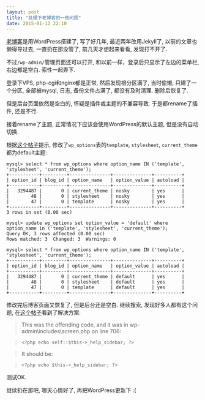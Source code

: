 ```yaml
---
layout: post
title: "处理下老博客的一些问题"
date: 2015-01-12 22:10
---
```


[老博客](http://www.wutianqi.com/)是用WordPress搭建了, 写了好几年, 最近两年改用Jekyll了, 以前的文章也懒得导过去, 一直扔在那没管了, 前几天才想起来看看, 发现打不开了.

不过`/wp-admin/`管理页面还可以打开, 和以前一样，登录后只显示了左边的菜单栏, 右边都是空白. 索性一起弄下.

登录下VPS, php-cgi和nginx都是正常, 然后发现根分区满了, 当时偷懒, 只建了一个分区, 全部被mysql, 日志, 备份文件占满了, 都没有及时清理. 删除后恢复了.

但是后台页面依然是空白的, 怀疑是插件或主题的不兼容导致. 于是都rename了插件, 还是不行.

接着rename了主题, 正常情况下应该会使用WordPress的默认主题, 但是没有自动切换.

根据[这个帖子](https://wordpress.org/support/topic/change-theme-manually)提示, 修改了`wp_options`表的`template`, `stylesheet`, `current_theme`都为default主题:

    mysql> select * from wp_options where option_name IN ('template', 'stylesheet', 'current_theme');
    +-----------+---------+---------------+--------------+----------+
    | option_id | blog_id | option_name   | option_value | autoload |
    +-----------+---------+---------------+--------------+----------+
    |   3294487 |       0 | current_theme | nosky        | yes      |
    |        48 |       0 | stylesheet    | nosky        | yes      |
    |        47 |       0 | template      | nosky        | yes      |
    +-----------+---------+---------------+--------------+----------+
    3 rows in set (0.00 sec)

    mysql> update wp_options set option_value = 'default' where option_name in ('template', 'stylesheet', 'current_theme');
    Query OK, 3 rows affected (0.00 sec)
    Rows matched: 3  Changed: 3  Warnings: 0

    mysql> select * from wp_options where option_name IN ('template', 'stylesheet', 'current_theme');
    +-----------+---------+---------------+--------------+----------+
    | option_id | blog_id | option_name   | option_value | autoload |
    +-----------+---------+---------------+--------------+----------+
    |   3294487 |       0 | current_theme | default      | yes      |
    |        48 |       0 | stylesheet    | default      | yes      |
    |        47 |       0 | template      | default      | yes      |
    +-----------+---------+---------------+--------------+----------+

修改完后博客页面又恢复了, 但是后台还是空白. 继续搜索, 发现好多人都有这个问题, 在[这个帖子](http://stackoverflow.com/questions/21614237/what-would-cause-wordpress-admin-screen-to-be-blank-except-for-nav-bar)看到了解决方案:

> This was the offending code, and it was in wp-admin\includes\screen.php on line 706:

>     <?php echo self::$this->_help_sidebar; ?>

> It should be:

>     <?php echo $this->_help_sidebar; ?>


测试OK.

继续扔在那吧, 哪天心情好了, 再把WordPress更新下 :(

